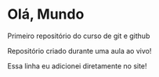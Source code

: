 # Olá, Mundo
 Primeiro repositório do curso de git e github

 Repositório criado durante uma aula ao vivo!
 
 Essa linha eu adicionei diretamente no site!
